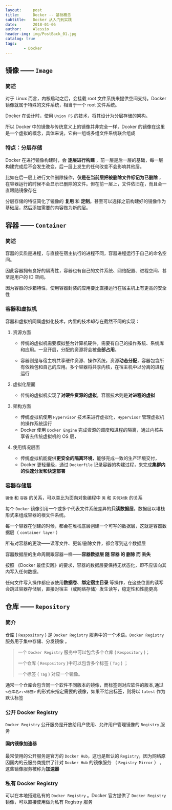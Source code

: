 ```yaml
---
layout:     post
title:      Docker -- 基础概念
subtitle:   Docker 从入门到实践 
date:       2018-01-06
author:     Alessio
header-img: img/PostBack_01.jpg
catalog: true
tags:
        - Docker
---
```

## 镜像 —— `Image`
### 简述
对于 Linux 而言，内核启动之后，会挂载 root 文件系统来提供空间支持。Docker 镜像就属于特殊的文件系统，相当于一个 root 文件系统。

Docker 在设计时，使用 `Union FS` 的技术，将其设计为分层存储的架构。

所以 Docker 中的镜像与传统意义上的镜像并非完全一样，Dcoker 的镜像在这里是一个虚拟的概念，具体来说，它由一组或多组文件系统联合组成
### 特点：分层存储
Docker 在进行镜像构建时，会 **逐层进行构建** ，前一层是后一层的基础，每一层构建完成后不会发生改变，后一层上发生的任何改变不会影响其他层。

比如在后一层上进行文件删除操作，**仅是在当前层把被删除文件标记为已删除** ，在容器运行的时候不会显示已删除的文件。但在前一层上，文件依旧在，而且会一直跟随镜像存在

分层存储的特征简化了镜像的 **复用** 和 **定制**。甚至可以选择之前构建好的镜像作为基础层，然后添加需要的内容做为新的层。
## 容器 —— `Container`
### 简述
容器的实质是进程，与直接在宿主执行的进程不同，容器进程运行于自己的命名空间。

因此容器拥有良好的隔离性，容器也有自己的文件系统、网络配置、进程空间、甚至是用户的 ID 空间。

因为容器的沙箱特性，使用容器封装的应用要比直接运行在宿主机上有更高的安全性

### 容器和虚拟机
容器和虚拟机同属虚拟化技术，内里的技术却存在截然不同的实现：
1. 资源方面

    - 传统的虚拟机需要模拟整台计算机硬件，需要有自己的操作系统、系统库和应用。一旦开启，分配的资源将会被**全部占用**。

    - 容器则是与宿主机共享硬件资源、操作系统，资源**动态分配**，容器包含所有依赖包和自己的应用。多个容器将共享内核，在宿主机中以分离的进程运行

2. 虚拟化层面
    - 传统的虚拟机实现了**对硬件资源的虚拟**，容器技术则是**对进程的虚拟**
3. 架构方面
    - 传统虚拟机使用 `Hypervisor` 技术来进行虚拟化，`Hypervisor` 管理虚拟机的操作系统运行 
    - Docker 使用 `Docker Engine` 完成资源的调度和进程的隔离，通过内核共享省去传统虚拟机的 OS 层，
4. 使用情况层面
    - 传统虚拟机能提供**更安全的隔离环境**，能够完成一致的生产环境交付，
    - Docker 更轻量级，通过 `Dockerfile` 记录容器的构建过程，来完成**集群内的快速分发和快速部署**
### 容器存储层
`镜像` 和 `容器` 的关系，可以类比为面向对象编程中 `类` 和 `实例对象` 的关系

每个 `Docker` 镜像引用一个或多个代表文件系统差异的**只读数据层**。数据层以堆栈形式来组成容器的根文件系统。

每一个容器在创建的时候，都会在堆栈底层创建一个可写的数据层，这就是容器数据层（ `container layer` ）

所有对容器的更改——读写文件、更新/删除文件，都会写到这个数据层

容器数据层的生命周期跟容器一样——**容器数据层 随 容器 的 删除 而 丢失**

按照 《Docker 最佳实践》的要求，容器的数据层要保持无状态化，即不应该向其内写入任何数据。

任何文件写入操作都应该使用**数据卷**、**绑定宿主目录** 等操作，在这些位置的读写会跳过容器存储层，直接对宿主（或网络存储）发生读写，稳定性和性能更高
## 仓库 —— `Repository`
### 简介
仓库 ( `Respository` ) 是 `Docker Registry` 服务中的一个术语。`Docker Registry` 服务用于集中存储、分发镜像 。

> 一个 `Docker Registry` 服务中可以包含多个仓库 ( `Respository` )；
> 
> 一个仓库 ( `Respository` )中可以包含多个标签 ( `Tag` ) ；
> 
> 一个标签 ( `Tag` ) 对应一个镜像。

通常一个仓库会包含同一个软件不同版本的镜像，而标签则对应软件的版本,通过 `<仓库名>:<标签>` 的形式来指定需要的镜像，如果不给出标签，则将以 `latest` 作为默认标签
### 公开 Docker Registry
`Docker Registry` 公开服务是开放给用户使用、允许用户管理镜像的 `Registry` 服务

#### 国内镜像加速器
最常使用的公开服务是官方的 `Docker Hub`，这也是默认的 `Registry`，因为网络原因国内的云服务商提供了针对 `Docker Hub` 的镜像服务 （ `Registry Mirror` ） ，这些镜像服务被称为**加速器**
### 私有 Docker Registry
可以在本地搭建私有的 `Docker Registry` 。Docker 官方提供了 `Docker Registry` 镜像，可以直接使用做为私有 Registry 服务